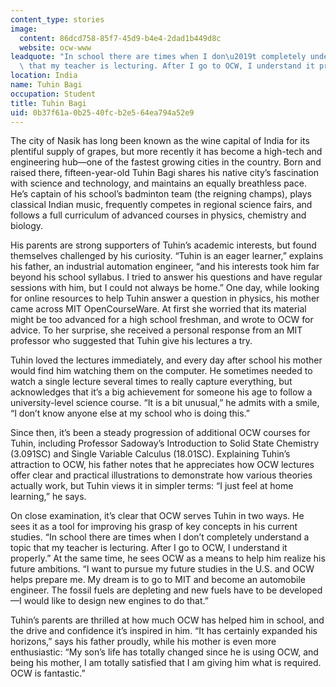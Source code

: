 ```yaml
---
content_type: stories
image:
  content: 86dcd758-85f7-45d9-b4e4-2dad1b449d8c
  website: ocw-www
leadquote: "In school there are times when I don\u2019t completely understand a topic\
  \ that my teacher is lecturing. After I go to OCW, I understand it properly."
location: India
name: Tuhin Bagi
occupation: Student
title: Tuhin Bagi
uid: 0b37f61a-0b25-40fc-b2e5-64ea794a52e9
---
```

The city of Nasik has long been known as the wine capital of India for its plentiful supply of grapes, but more recently it has become a high-tech and engineering hub—one of the fastest growing cities in the country. Born and raised there, fifteen-year-old Tuhin Bagi shares his native city’s fascination with science and technology, and maintains an equally breathless pace. He’s captain of his school’s badminton team (the reigning champs), plays classical Indian music, frequently competes in regional science fairs, and follows a full curriculum of advanced courses in physics, chemistry and biology.

His parents are strong supporters of Tuhin’s academic interests, but found themselves challenged by his curiosity. “Tuhin is an eager learner,” explains his father, an industrial automation engineer, “and his interests took him far beyond his school syllabus. I tried to answer his questions and have regular sessions with him, but I could not always be home.” One day, while looking for online resources to help Tuhin answer a question in physics, his mother came across MIT OpenCourseWare. At first she worried that its material might be too advanced for a high school freshman, and wrote to OCW for advice. To her surprise, she received a personal response from an MIT professor who suggested that Tuhin give his lectures a try.

Tuhin loved the lectures immediately, and every day after school his mother would find him watching them on the computer. He sometimes needed to watch a single lecture several times to really capture everything, but acknowledges that it’s a big achievement for someone his age to follow a university-level science course. “It is a bit unusual,” he admits with a smile, “I don’t know anyone else at my school who is doing this.”

Since then, it’s been a steady progression of additional OCW courses for Tuhin, including Professor Sadoway’s Introduction to Solid State Chemistry (3.091SC) and Single Variable Calculus (18.01SC). Explaining Tuhin’s attraction to OCW, his father notes that he appreciates how OCW lectures offer clear and practical illustrations to demonstrate how various theories actually work, but Tuhin views it in simpler terms: “I just feel at home learning,” he says.

On close examination, it’s clear that OCW serves Tuhin in two ways. He sees it as a tool for improving his grasp of key concepts in his current studies. “In school there are times when I don’t completely understand a topic that my teacher is lecturing. After I go to OCW, I understand it properly.” At the same time, he sees OCW as a means to help him realize his future ambitions. “I want to pursue my future studies in the U.S. and OCW helps prepare me. My dream is to go to MIT and become an automobile engineer. The fossil fuels are depleting and new fuels have to be developed—I would like to design new engines to do that.”

Tuhin’s parents are thrilled at how much OCW has helped him in school, and the drive and confidence it’s inspired in him. “It has certainly expanded his horizons,” says his father proudly, while his mother is even more enthusiastic: “My son’s life has totally changed since he is using OCW, and being his mother, I am totally satisfied that I am giving him what is required. OCW is fantastic.”